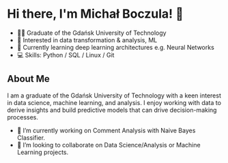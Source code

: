 # Hi there, I'm Michał Boczula! 👋

- 👨‍🎓 Graduate of the Gdańsk University of Technology
- 💼 Interested in data transformation & analysis, ML
- 🌱 Currently learning deep learning architectures e.g. Neural Networks
- 💻 Skills: Python / SQL / Linux / Git

## About Me

I am a graduate of the Gdańsk University of Technology with a keen interest in data science, machine learning, and analysis. I enjoy working with data to derive insights and build predictive models that can drive decision-making processes.

- 👀 I’m currently working on Comment Analysis with Naive Bayes Classifier.
- 💞️ I’m looking to collaborate on Data Science/Analysis or Machine Learning projects.



<!---
Boczula13/Boczula13 is a ✨ special ✨ repository because its `README.md` (this file) appears on your GitHub profile.
You can click the Preview link to take a look at your changes.
--->
